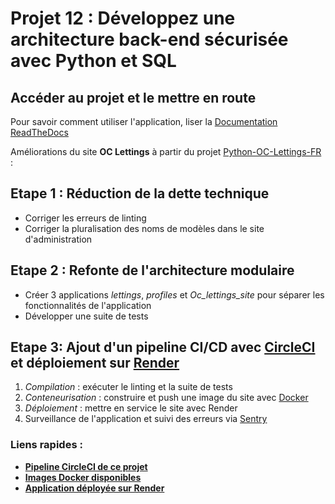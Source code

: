 
# Projet 12 : Développez une architecture back-end sécurisée avec Python et SQL


## Accéder au projet et le mettre en route
Pour savoir comment utiliser l'application, liser la [Documentation ReadTheDocs](https://oc-projet13.readthedocs.io/fr/latest/)



Améliorations du site **OC Lettings**  à partir du projet
[Python-OC-Lettings-FR](https://github.com/OpenClassrooms-Student-Center/Python-OC-Lettings-FR) :


## Etape 1 : Réduction de la dette technique

   - Corriger les erreurs de linting
   - Corriger la pluralisation des noms de modèles dans le site d'administration


## Etape 2 : Refonte de l'architecture modulaire

   - Créer 3 applications *lettings*, *profiles* et *Oc_lettings_site* pour séparer les fonctionnalités de l'application
   - Développer une suite de tests


## Etape 3:  Ajout d'un pipeline CI/CD avec [CircleCI](https://circleci.com) et déploiement sur [Render](https://render.com/)

   1) *Compilation* : exécuter le linting et la suite de tests 
   2) *Conteneurisation* : construire et push une image du site avec [Docker](https://www.docker.com) 
   3) *Déploiement* : mettre en service le site avec Render 
   4) Surveillance de l'application et suivi des erreurs via [Sentry](https://sentry.io/welcome/)

### Liens rapides :
- **[Pipeline CircleCI de ce projet](https://app.circleci.com/pipelines/circleci/BETbtxagzTyRzvxKtbzjdS/8EfgRimj6nw7PPABmwB4Cq)**
- **[Images Docker disponibles](https://hub.docker.com/r/mcourte/my-app)**
- **[Application déployée sur Render](https://oc-projet13-kqrq.onrender.com)**
